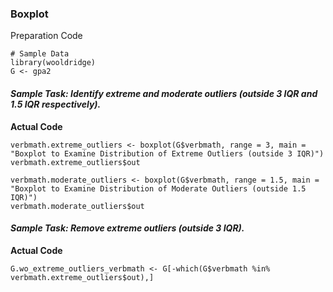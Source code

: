 ### Boxplot
Preparation Code
```
# Sample Data
library(wooldridge)
G <- gpa2
```
#### **_Sample Task: Identify extreme and moderate outliers (outside 3 IQR and 1.5 IQR respectively)._**
**Actual Code**
```
verbmath.extreme_outliers <- boxplot(G$verbmath, range = 3, main = "Boxplot to Examine Distribution of Extreme Outliers (outside 3 IQR)")
verbmath.extreme_outliers$out

verbmath.moderate_outliers <- boxplot(G$verbmath, range = 1.5, main = "Boxplot to Examine Distribution of Moderate Outliers (outside 1.5 IQR)")
verbmath.moderate_outliers$out
```
#### **_Sample Task: Remove extreme outliers (outside 3 IQR)._**
**Actual Code**
```
G.wo_extreme_outliers_verbmath <- G[-which(G$verbmath %in% verbmath.extreme_outliers$out),]
```
